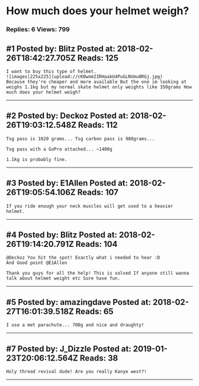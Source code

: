 # How much does your helmet weigh?

### Replies: 6 Views: 799

## \#1 Posted by: Blitz Posted at: 2018-02-26T18:42:27.705Z Reads: 125

```
I want to buy this type of helmet.
![images|225x225](upload://cK0wnmIIRHaakU4PuGLNVmu0RGj.jpg)
Because they're cheaper and more available But the one im looking at weighs 1.1kg but my normal skate helmet only weights like 350grams How much does your helmet weigh?
```

---
## \#2 Posted by: Deckoz Posted at: 2018-02-26T19:03:12.548Z Reads: 112

```
Tsg pass is 1020 grams... Tsg carbon pass is 980grams...

Tsg pass with a GoPro attached... ~1400g

1.1kg is probably fine.
```

---
## \#3 Posted by: E1Allen Posted at: 2018-02-26T19:05:54.106Z Reads: 107

```
If you ride enough your neck muscles will get used to a heavier helmet.
```

---
## \#4 Posted by: Blitz Posted at: 2018-02-26T19:14:20.791Z Reads: 104

```
@Deckoz You hit the spot! Exactly what i needed to hear :D  
And Good point @E1Allen 

Thank you guys for all the help! This is solved If anyone still wanna talk about helmet weight etc Sure have fun.
```

---
## \#5 Posted by: amazingdave Posted at: 2018-02-27T16:01:39.518Z Reads: 65

```
I use a met parachute... 700g and nice and draughty!
```

---
## \#7 Posted by: J_Dizzle Posted at: 2019-01-23T20:06:12.564Z Reads: 38

```
Holy thread revival dude! Are you really Kanye west?!
```

---
